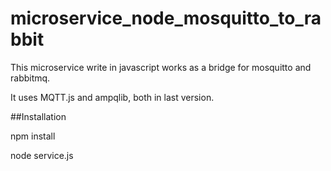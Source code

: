 # microservice_node_mosquitto_to_rabbit 

This microservice write in javascript works as a bridge for mosquitto and rabbitmq.

It uses MQTT.js and ampqlib, both in last version.

##Installation

npm install

node service.js
